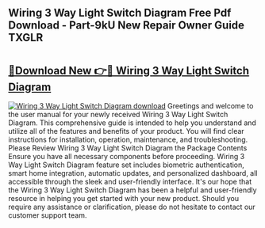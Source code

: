 ## Wiring 3 Way Light Switch Diagram Free Pdf Download - Part-9kU New Repair Owner Guide TXGLR

# <h2><a href="http://dfog1v.blite.top/?on=Wiring+3+Way+Light+Switch+Diagram">🔗Download New 👉🔴 Wiring 3 Way Light Switch Diagram</a></h2>

[![Wiring 3 Way Light Switch Diagram download](https://i.imgur.com/lujVjoI.png)](http://dfog1v.blite.top/?on=Wiring+3+Way+Light+Switch+Diagram)
Greetings and welcome to the user manual for your newly received Wiring 3 Way Light Switch Diagram. This comprehensive guide is intended to help you understand and utilize all of the features and benefits of your product. You will find clear instructions for installation, operation, maintenance, and troubleshooting. Please Review Wiring 3 Way Light Switch Diagram the Package Contents Ensure you have all necessary components before proceeding. Wiring 3 Way Light Switch Diagram feature set includes biometric authentication, smart home integration, automatic updates, and personalized dashboard, all accessible through the sleek and user-friendly interface. It's our hope that the Wiring 3 Way Light Switch Diagram has been a helpful and user-friendly resource in helping you get started with your new product. Should you require any assistance or clarification, please do not hesitate to contact our customer support team.
